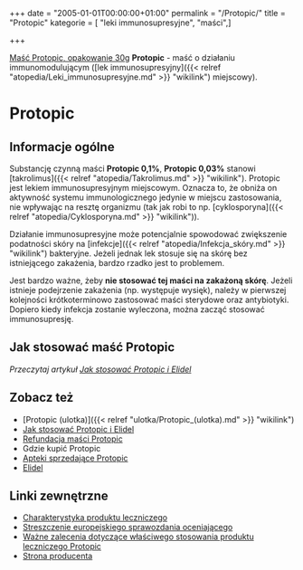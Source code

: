 +++
date = "2005-01-01T00:00:00+01:00"
permalink = "/Protopic/"
title = "Protopic"
kategorie = [ "leki immunosupresyjne", "maści",]

+++

[Maść Protopic, opakowanie 30g](/images/Protopic.jpg "wikilink") **Protopic** - maść o działaniu immunomodulującym ([lek immunosupresyjny]({{< relref "atopedia/Leki_immunosupresyjne.md" >}} "wikilink") miejscowy).

Protopic
========

Informacje ogólne
-----------------

Substancję czynną maści **Protopic 0,1%**, **Protopic 0,03%** stanowi [takrolimus]({{< relref "atopedia/Takrolimus.md" >}} "wikilink"). Protopic jest lekiem immunosupresyjnym miejscowym. Oznacza to, że obniża on aktywność systemu immunologicznego jedynie w miejscu zastosowania, nie wpływając na resztę organizmu (tak jak robi to np. [cyklosporyna]({{< relref "atopedia/Cyklosporyna.md" >}} "wikilink")).

Działanie immunosupresyjne może potencjalnie spowodować zwiększenie podatności skóry na [infekcje]({{< relref "atopedia/Infekcja_skóry.md" >}} "wikilink") bakteryjne. Jeżeli jednak lek stosuje się na skórę bez istniejącego zakażenia, bardzo rzadko jest to problemem.

Jest bardzo ważne, żeby **nie stosować tej maści na zakażoną skórę**. Jeżeli istnieje podejrzenie zakażenia (np. występuje wysięk), należy w pierwszej kolejności krótkoterminowo zastosować maści sterydowe oraz antybiotyki. Dopiero kiedy infekcja zostanie wyleczona, można zacząć stosować immunosupresję.

Jak stosować maść Protopic
--------------------------

*Przeczytaj artykuł [Jak stosować Protopic i Elidel](/atopedia/Jak_stosować_Protopic_i_Elidel "wikilink")*

Zobacz też
----------

-   [Protopic (ulotka)]({{< relref "ulotka/Protopic_(ulotka).md" >}} "wikilink")
-   [Jak stosować Protopic i Elidel](/atopedia/Jak_stosować_Protopic_i_Elidel "wikilink")
-   [Refundacja maści Protopic](/atopedia/Refundacja_maści_Protopic "wikilink")
-   Gdzie kupić Protopic
-   [Apteki sprzedające Protopic](/atopedia/Apteki_sprzedające_Protopic "wikilink")
-   [Elidel](/atopedia/Elidel "wikilink")

Linki zewnętrzne
----------------

-   [Charakterystyka produktu leczniczego](http://www.ema.europa.eu/docs/pl_PL/document_library/EPAR_-_Product_Information/human/000374/WC500046824.pdf)
-   [Streszczenie europejskiego sprawozdania oceniającego](http://www.ema.europa.eu/docs/pl_PL/document_library/EPAR_-_Summary_for_the_public/human/000374/WC500046825.pdf)
-   [Ważne zalecenia dotyczące właściwego stosowania produktu leczniczego Protopic](http://www.urpl.gov.pl/system/article_attachments/attachments/3202/original/120423_DHCP_ver_PL_04May12_Final_approved.pdf?1336739340)
-   [Strona producenta](http://www.astellas.eu/)
